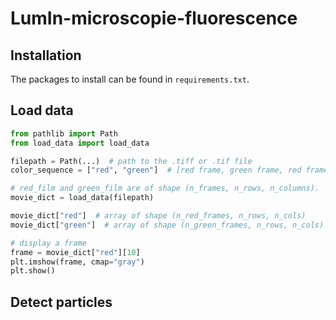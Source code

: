 # LumIn-microscopie-fluorescence 

## Installation

The packages to install can be found in `requirements.txt`.

## Load data

```python
from pathlib import Path
from load_data import load_data

filepath = Path(...)  # path to the .tiff or .tif file
color_sequence = ["red", "green"]  # [red frame, green frame, red frame,...]

# red_film and green_film are of shape (n_frames, n_rows, n_columns).
movie_dict = load_data(filepath)

movie_dict["red"]  # array of shape (n_red_frames, n_rows, n_cols)
movie_dict["green"]  # array of shape (n_green_frames, n_rows, n_cols)

# display a frame
frame = movie_dict["red"][10]
plt.imshow(frame, cmap="gray")
plt.show()
```

## Detect particles
